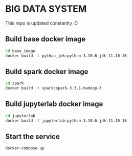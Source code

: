 # BIG DATA SYSTEM

This repo is updated constantly :D

## Build base docker image
```bash
cd base_image
docker build -t python_jdk:python-3.10.6-jdk-11.10.16
```

## Build spark docker image
```bash
cd spark
docker build -t spark:spark-3.3.1-hadoop-3
```

## Build jupyterlab docker image
```bash
cd jupyterlab
docker build -t jupyterlab:python-3.10.6-jdk-11.10.16
```

## Start the service
```bash
docker-compose up
```